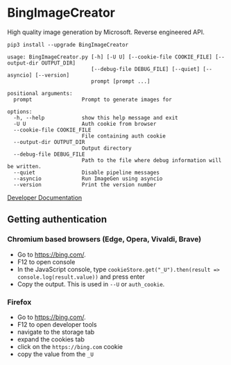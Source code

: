 # BingImageCreator
High quality image generation by Microsoft. Reverse engineered API.

`pip3 install --upgrade BingImageCreator`

```
usage: BingImageCreator.py [-h] [-U U] [--cookie-file COOKIE_FILE] [--output-dir OUTPUT_DIR]
                           [--debug-file DEBUG_FILE] [--quiet] [--asyncio] [--version]
                           prompt [prompt ...]

positional arguments:
  prompt                Prompt to generate images for

options:
  -h, --help            show this help message and exit
  -U U                  Auth cookie from browser
  --cookie-file COOKIE_FILE
                        File containing auth cookie
  --output-dir OUTPUT_DIR
                        Output directory
  --debug-file DEBUG_FILE
                        Path to the file where debug information will be written.
  --quiet               Disable pipeline messages
  --asyncio             Run ImageGen using asyncio
  --version             Print the version number
```

[Developer Documentation](https://github.com/acheong08/BingImageCreator/blob/main/DOCUMENTATION.md)


## Getting authentication
### Chromium based browsers (Edge, Opera, Vivaldi, Brave)
- Go to https://bing.com/.
- F12 to open console
- In the JavaScript console, type `cookieStore.get("_U").then(result => console.log(result.value))` and press enter
- Copy the output. This is used in `--U` or `auth_cookie`.

### Firefox
- Go to https://bing.com/.
- F12 to open developer tools
- navigate to the storage tab
- expand the cookies tab
- click on the `https://bing.com` cookie
- copy the value from the `_U`
